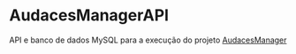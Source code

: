 # AudacesManagerAPI
API e banco de dados MySQL para a execução do projeto [AudacesManager](https://github.com/Reibnitz/audaces-manager/tree/LocalAPI)
